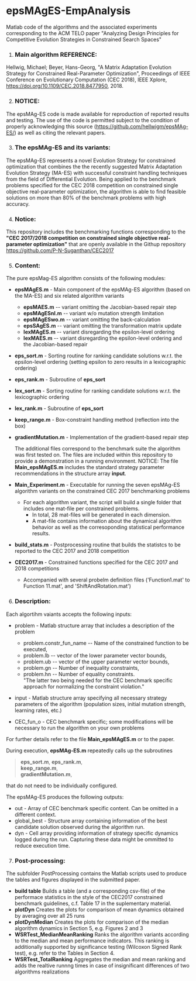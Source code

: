 # epsMAgES-EmpAnalysis
Matlab code of the algorithms and the associated experiments corresponding to the ACM TELO paper "Analyzing Design Principles for Competitive Evolution Strategies in Constrained Search Spaces" 

1. ### Main algorithm REFERENCE:  
   
  Hellwig, Michael; Beyer, Hans-Georg, "A Matrix Adaptation Evolution Strategy for Constrained Real-Parameter Optimization", Proceedings of IEEE Conference on Evolutionary Computation (CEC 2018), IEEE Xplore, https://doi.org/10.1109/CEC.2018.8477950, 2018.

2. ### NOTICE:  

  The epsMAg-ES code is made available for reproduction of reported results and testing. The use of the code is permitted subject to the condition of properly acknowledging this source (https://github.com/hellwigm/epsMAg-ES/) as well as citing the relevant papers.

3. ### The epsMAg-ES and its variants:  

  The epsMAg-ES represents a novel Evolution Strategy for constrained optimization that combines the the recently suggested Matrix Adaptation Evolution Strategy (MA-ES) with successful constraint handling techniques from the field of Differential Evolution. Being applied to the benchmark problems specified for the CEC 2018 competition on constrained single objective real-parameter optimization, the algorithm is able to find feasible solutions on more than 80% of the benchmark problems with high accuracy. 

4. ### Notice:

  This repository includes the benchmarking functions corresponding to the <b>"CEC 2017/2018 competition on constrained single objective real-parameter optimization"</b> that are openly available in the Githup repository <href>https://github.com/P-N-Suganthan/CEC2017</href>

5. ### Content:

  The pure epsMag-ES algorithm consists of the following modules:

* __epsMAgES.m__ - Main component of the epsMAg-ES algorithm (based on the MA-ES) and six related algorithm variants
   * __epsMAES.m__ -- variant omitting the Jacobian-based repair step
   * __epsMAgESnl.m__ -- variant w/o mutation strength limitation
   * __epsMAgESwo.m__ -- variant omitting the back-calculation
   * __epsSAgES.m__ -- variant omitting the transformation matrix update
   * __lexMAgES.m__ -- variant disregarding the epsilon-level ordering
   * __lexMAES.m__ -- variant disregarding the epsilon-level ordering and the Jacobian-based repair
   
* __eps_sort.m__ - Sorting routine for ranking candidate solutions w.r.t. the epsilon-level ordering (setting epsilon to zero results in a lexicographic ordering)
* __eps_rank.m__ - Subroutine of __eps_sort__
* __lex_sort.m__ - Sorting routine for ranking candidate solutions w.r.t. the lexicographic ordering
* __lex_rank.m__ - Subroutine of __eps_sort__
* __keep_range.m__ - Box-constraint handling method (reflection into the box)
* __gradientMutation.m__ - Implementation of the gradient-based repair step

  The additional files correspond to the benchmark suite the algorithm was first tested on. The files are included within this repository to provide a demonstration in a running environment. NOTICE: The file __Main_epsMAgES.m__ includes the standard strategy parameter recommendations in the structure array __input__.
* __Main_Experiment.m__ - Executable for running the seven epsMAg-ES algorithm variants on the constrained CEC 2017 benchmarking problems
   * For each algorithm variant, the script will build a single folder that includes one mat-file per constrained problems.
      * In total, 28 mat-files will be generated in each dimension.
      * A mat-file contains information about the dynamical algorithm behavior as well as the corresoponding statistical performance results.
* __build_stats.m__ - Postprocessing routine that builds the statistcs to be reported to the CEC 2017 and 2018 competition
* __CEC2017.m__ - Constrained functions specified for the CEC 2017 and 2018 competitions
   * Accompanied with several probelm definition files ('Function1.mat' to Function 11.mat', and 'ShiftAndRotation.mat')

6.  ### Description:

  Each algortihm vaiants accepts the following inputs:
* problem - Matlab structure array that includes a description of the problem
  * problem.constr_fun_name -- Name of the constrained function to be executed, 
  * problem.lb -- vector of the lower parameter vector bounds, 
  * problem.ub -- vector of the upper parameter vector bounds, 
  * problem.gn -- Number of inequality constraints, 
  * problem.hn -- Number of equality constraints.  
"The latter two being needed for the CEC benchmark specific approach for normalizing the constraint violation."

* input   - Matlab structure array specifying all necessary strategy parameters of the algorithm (population sizes, initial mutation strength, learning rates, etc.)
* CEC_fun_o - CEC benchmark specific; some modifications will be necessary to run the algorithm on your own problems

For further details refer to the file __Main_epsMAgES.m__  or to the paper.

  During execution, __epsMAg-ES.m__ repeatedly calls up the subroutines
  > __eps_sort.m__, 
  > __eps_rank.m__,  
  > __keep_range.m__,  
  > __gradientMutation.m__, 

that do not need to be individually configured.

  The epsMAg-ES produces the following outputs:
* out - Array of CEC benchmark specific content. Can be omitted in a different context.
* global_best - Structure array containing information of the best candidate solution observed during the algorithm run.
* dyn - Cell array providing information of strategy specific dynamics logged during the run. Capturing these data might be ommitted to reduce execution time.

 7. ### Post-processing:
 
The subfolder PostProcessing contains the Matlab scripts used to produce the tables and figures displayed in the submitted paper.

* **build table**
   Builds a table (and a corresponding csv-file) of the performace statistics in the style of the CEC2017 constrained benchmark guidelines, c.f. Table 17 in the suplementary material.
* **plotDyn**
   Creates the plots for comparison of mean dynamics obtained by averaging over all 25 runs
* **plotDynMedian**
   Creates the plots for comparison of the median algorithm dynamics in Section 5, e.g. Figures 2 and 3
* **WSRTest_MedianMeanRanking**
   Ranks the algorithm variants according to the median and mean performance indicators. This ranking is additionally supported by significance testing (Wilcoxon Signed Rank test), e.g. refer to the Tables in Section 4.
* **WSRTest_TotalRanking**
   Aggregates the median and mean ranking and adds the realtive runnng times in case of insignificant differences of two algorithms realizations
